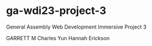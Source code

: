 # ga-wdi23-project-3
General Assembly Web Development Immersive Project 3


GARRETT M
Charles Yun
Hannah Erickson 

